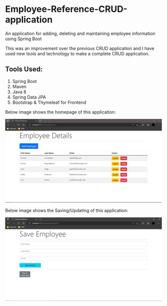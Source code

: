 # Employee-Reference-CRUD-application
An application for adding, deleting and maintaining employee information using Spring Boot

This was an improvement over the previous CRUD application and I have used new tools and technology to make a complete CRUD application.

## Tools Used:

1. Spring Boot
2. Maven
3. Java 8
4. Spring Data JPA
5. Bootstrap & Thymeleaf for Frontend


Below image shows the homepage of this application:

![Image](https://github.com/clinton1719/Employee-Reference-CRUD-application/blob/main/Home%20Page.PNG)

Below image shows the Saving/Updating of this application:

![Image](https://github.com/clinton1719/Employee-Reference-CRUD-application/blob/main/Save.PNG)


